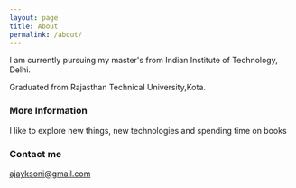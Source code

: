 ```yaml
---
layout: page
title: About
permalink: /about/
---
```


I am currently pursuing my master's from Indian Institute of Technology, Delhi. 

Graduated from Rajasthan Technical University,Kota.

### More Information

I like to explore new things, new technologies and spending time on books

### Contact me

[ajayksoni@gmail.com](mailto:ajayksoni198@gmail.com)
